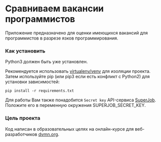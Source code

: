 # Сравниваем вакансии программистов

Приложение предназначено для оценки имеющихся вакансий для программистов в разрезе язков программирования.

### Как установить

Python3 должен быть уже установлен.

Рекомендуется использовать [virtualenv/venv](https://docs.python.org/3/library/venv.html) для изоляции проекта.
Затем используйте pip (или pip3 если есть конфликт с Python2) для
установки зависимостей:
```
pip install -r requirements.txt
```

Для работы Вам также понадобится ```Secret key``` API-сервиса [SuperJob](https://api.superjob.ru/). Положите его в переменную окружения SUPERJOB_SECRET_KEY.


### Цель проекта

Код написан в образовательных целях на онлайн-курсе для веб-разработчиков [dvmn.org](https://dvmn.org/).